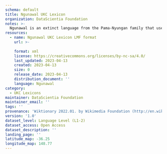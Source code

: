 ```yaml
---
schema: default
title: Ngunawal UKC Lexicon
organization: DataScientia Foundation
notes: >-
  Ngunawal is an extinct language from the Pama-Nyungan family that used to be spoken in Australia. The UKC Lexicon of Ngunawal is represented as a lexico-semantic network. It consists of words, word senses, synsets, as well as sense-level and synset-level relationships
resources:
  - name: Ngunawal UKC Lexicon LMF format
    url: >-
      
    format: xml
    license: https://creativecommons.org/licenses/by-nc-sa/4.0/
    last_updated: 2023-04-13
    created: 2023-04-13
    size: 0
    release_date: 2023-04-13
    distribution_document: ''
    language: Ngunawal
category:
  - UKC Lexicons
maintainer: DataScientia Foundation
maintainer_email: ''
tags: ''
provenance: 'Wiktionary 2022.01. by Wikimedia Foundation (http://en.wiktionary.org); Princeton WordNet 2.1 by Princeton University (https://wordnet.princeton.edu)'
version: '1.0'
dataset_level: Language Level (L1-2)
dataset_access: Open Access
dataset_description: ''
landing_page: ''
latitude_map: -36.25
longitude_map: 148.77
---
```

